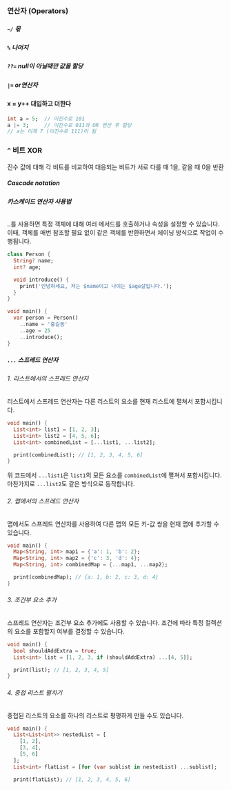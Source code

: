 ### 연산자 (Operators)

##### `~/` 몫

##### `%` 나머지

##### `??=` null이 아닐때만 값을 할당

##### `|=` or연산자

#### x = y++ 대입하고 더한다



```dart
int a = 5;  // 이진수로 101
a |= 3;     // 이진수로 011과 OR 연산 후 할당
// a는 이제 7 (이진수로 111)이 됨
```

### `^` 비트 XOR

진수 값에 대해 각 비트를 비교하여 대응되는 비트가 서로 다를 때 1을, 같을 때 0을 반환



##### Cascade notation

###### **카스케이드 연산자 사용법**

..를 사용하면 특정 객체에 대해 여러 메서드를 호출하거나 속성을 설정할 수 있습니다. 이때, 객체를 매번 참조할 필요 없이 같은 객체를 반환하면서 체이닝 방식으로 작업이 수행됩니다.

```dart
class Person {
  String? name;
  int? age;

  void introduce() {
    print('안녕하세요, 저는 $name이고 나이는 $age살입니다.');
  }
}

void main() {
  var person = Person()
    ..name = '홍길동'
    ..age = 25
    ..introduce();
}
```



##### `...` 스프레드 연산자

###### 1. 리스트에서의 스프레드 연산자

리스트에서 스프레드 연산자는 다른 리스트의 요소를 현재 리스트에 펼쳐서 포함시킵니다.

```dart
void main() {
  List<int> list1 = [1, 2, 3];
  List<int> list2 = [4, 5, 6];
  List<int> combinedList = [...list1, ...list2];

  print(combinedList); // [1, 2, 3, 4, 5, 6]
}
```

위 코드에서 `...list1`은 `list1`의 모든 요소를 `combinedList`에 펼쳐서 포함시킵니다. 마찬가지로 `...list2`도 같은 방식으로 동작합니다.

###### 2. 맵에서의 스프레드 연산자

맵에서도 스프레드 연산자를 사용하여 다른 맵의 모든 키-값 쌍을 현재 맵에 추가할 수 있습니다.

```dart
void main() {
  Map<String, int> map1 = {'a': 1, 'b': 2};
  Map<String, int> map2 = {'c': 3, 'd': 4};
  Map<String, int> combinedMap = {...map1, ...map2};

  print(combinedMap); // {a: 1, b: 2, c: 3, d: 4}
}
```

###### 3. 조건부 요소 추가

스프레드 연산자는 조건부 요소 추가에도 사용할 수 있습니다. 조건에 따라 특정 컬렉션의 요소를 포함할지 여부를 결정할 수 있습니다.

```dart
void main() {
  bool shouldAddExtra = true;
  List<int> list = [1, 2, 3, if (shouldAddExtra) ...[4, 5]];

  print(list); // [1, 2, 3, 4, 5]
}
```

###### 4. 중첩 리스트 펼치기

중첩된 리스트의 요소를 하나의 리스트로 평평하게 만들 수도 있습니다.

```dart
void main() {
  List<List<int>> nestedList = [
    [1, 2],
    [3, 4],
    [5, 6]
  ];
  List<int> flatList = [for (var sublist in nestedList) ...sublist];

  print(flatList); // [1, 2, 3, 4, 5, 6]
```

